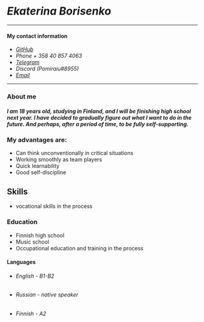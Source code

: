 # ***Ekaterina Borisenko***
______________
#### **My contact information**

- *[GitHub]*
- *Phone + 358 40 857 4063*
- *[Telegram]*
- *Discord (Pomiraiu#8955)*
- *[Email]*
_________
### About me
##### I am 18 years old, studying in Finland, and I will be finishing high school next year.  I have decided to gradually figure out what I want to do in the future. And perhaps, after a period of time, to be fully self-supporting.

### My advantages are:
- Can think unconventionally in critical situations
 - Working smoothly as team players
- Quick learnability 
- Good self-discipline

## Skills
- vocational skills in the process

### Education
- Finnish high school
- Music school
- Occupational education and training in the process
#### Languages
- ###### *English - B1-B2*
- ###### *Russian - native speaker*
- ###### *Finnish - A2*





[Telegram]: <https://t.me/Pomiraiu> 
[GitHub]: <https://github.com/Pomiraiu>
[Email]: <ekatbor6@gmail.com>
